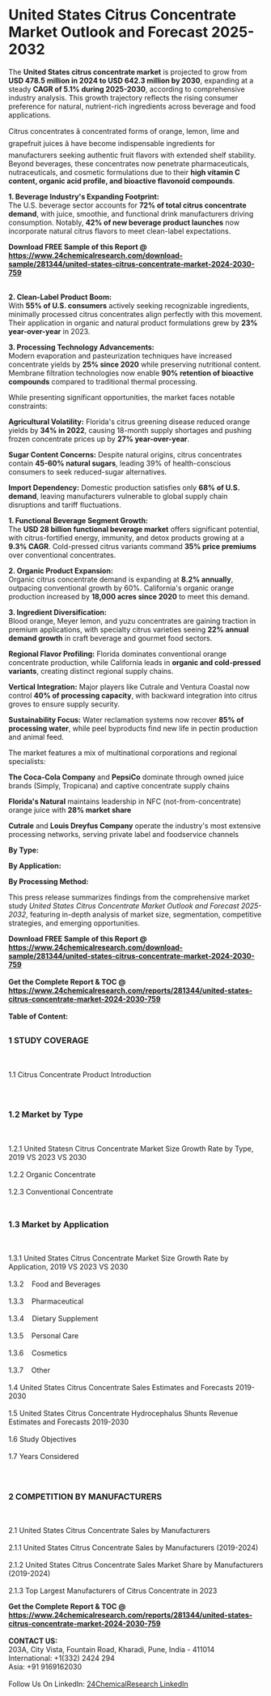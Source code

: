 <h1>United States Citrus Concentrate Market Outlook and Forecast 2025-2032</h1><p>The <strong>United States citrus concentrate market</strong> is projected to grow from <strong>USD 478.5 million in 2024 to USD 642.3 million by 2030</strong>, expanding at a steady <strong>CAGR of 5.1% during 2025-2030</strong>, according to comprehensive industry analysis. This growth trajectory reflects the rising consumer preference for natural, nutrient-rich ingredients across beverage and food applications.</p><p>Citrus concentrates â concentrated forms of orange, lemon, lime and grapefruit juices â have become indispensable ingredients for manufacturers seeking authentic fruit flavors with extended shelf stability. Beyond beverages, these concentrates now penetrate pharmaceuticals, nutraceuticals, and cosmetic formulations due to their <strong>high vitamin C content, organic acid profile, and bioactive flavonoid compounds</strong>.</p><p><strong>1. Beverage Industry's Expanding Footprint:</strong><br>
The U.S. beverage sector accounts for <strong>72% of total citrus concentrate demand</strong>, with juice, smoothie, and functional drink manufacturers driving consumption. Notably, <strong>42% of new beverage product launches</strong> now incorporate natural citrus flavors to meet clean-label expectations.</p><div><b>Download FREE Sample of this Report @ 
            <a href="https://www.24chemicalresearch.com/download-sample/281344/united-states-citrus-concentrate-market-2024-2030-759">
            https://www.24chemicalresearch.com/download-sample/281344/united-states-citrus-concentrate-market-2024-2030-759</a></b></div><br><p><strong>2. Clean-Label Product Boom:</strong><br>
With <strong>55% of U.S. consumers</strong> actively seeking recognizable ingredients, minimally processed citrus concentrates align perfectly with this movement. Their application in organic and natural product formulations grew by <strong>23% year-over-year</strong> in 2023.</p><p><strong>3. Processing Technology Advancements:</strong><br>
Modern evaporation and pasteurization techniques have increased concentrate yields by <strong>25% since 2020</strong> while preserving nutritional content. Membrane filtration technologies now enable <strong>90% retention of bioactive compounds</strong> compared to traditional thermal processing.</p><p>While presenting significant opportunities, the market faces notable constraints:</p><p><strong>Agricultural Volatility:</strong> Florida's citrus greening disease reduced orange yields by <strong>34% in 2022</strong>, causing 18-month supply shortages and pushing frozen concentrate prices up by <strong>27% year-over-year</strong>.</p><p><strong>Sugar Content Concerns:</strong> Despite natural origins, citrus concentrates contain <strong>45-60% natural sugars</strong>, leading 39% of health-conscious consumers to seek reduced-sugar alternatives.</p><p><strong>Import Dependency:</strong> Domestic production satisfies only <strong>68% of U.S. demand</strong>, leaving manufacturers vulnerable to global supply chain disruptions and tariff fluctuations.</p><p><strong>1. Functional Beverage Segment Growth:</strong><br>
The <strong>USD 28 billion functional beverage market</strong> offers significant potential, with citrus-fortified energy, immunity, and detox products growing at a <strong>9.3% CAGR</strong>. Cold-pressed citrus variants command <strong>35% price premiums</strong> over conventional concentrates.</p><p><strong>2. Organic Product Expansion:</strong><br>
Organic citrus concentrate demand is expanding at <strong>8.2% annually</strong>, outpacing conventional growth by 60%. California's organic orange production increased by <strong>18,000 acres since 2020</strong> to meet this demand.</p><p><strong>3. Ingredient Diversification:</strong><br>
Blood orange, Meyer lemon, and yuzu concentrates are gaining traction in premium applications, with specialty citrus varieties seeing <strong>22% annual demand growth</strong> in craft beverage and gourmet food sectors.</p><p><strong>Regional Flavor Profiling:</strong> Florida dominates conventional orange concentrate production, while California leads in <strong>organic and cold-pressed variants</strong>, creating distinct regional supply chains.</p><p><strong>Vertical Integration:</strong> Major players like Cutrale and Ventura Coastal now control <strong>40% of processing capacity</strong>, with backward integration into citrus groves to ensure supply security.</p><p><strong>Sustainability Focus:</strong> Water reclamation systems now recover <strong>85% of processing water</strong>, while peel byproducts find new life in pectin production and animal feed.</p><p>The market features a mix of multinational corporations and regional specialists:</p><p><strong>The Coca-Cola Company</strong> and <strong>PepsiCo</strong> dominate through owned juice brands (Simply, Tropicana) and captive concentrate supply chains</p><p><strong>Florida's Natural</strong> maintains leadership in NFC (not-from-concentrate) orange juice with <strong>28% market share</strong></p><p><strong>Cutrale</strong> and <strong>Louis Dreyfus Company</strong> operate the industry's most extensive processing networks, serving private label and foodservice channels</p><p><strong>By Type:</strong></p><p><strong>By Application:</strong></p><p><strong>By Processing Method:</strong></p><p>This press release summarizes findings from the comprehensive market study <em>United States Citrus Concentrate Market Outlook and Forecast 2025-2032</em>, featuring in-depth analysis of market size, segmentation, competitive strategies, and emerging opportunities.</p><div><b>Download FREE Sample of this Report @ 
            <a href="https://www.24chemicalresearch.com/download-sample/281344/united-states-citrus-concentrate-market-2024-2030-759">
            https://www.24chemicalresearch.com/download-sample/281344/united-states-citrus-concentrate-market-2024-2030-759</a></b></div><br><div><b>Get the Complete Report & TOC @ 
            <a href="https://www.24chemicalresearch.com/reports/281344/united-states-citrus-concentrate-market-2024-2030-759">
            https://www.24chemicalresearch.com/reports/281344/united-states-citrus-concentrate-market-2024-2030-759</a></b></div><br>
            <b>Table of Content:</b><p><h2><span style="font-size:16px"><strong>1 STUDY COVERAGE</strong></span></h2><br />
<p>1.1 Citrus Concentrate Product Introduction</p><br />
<h2><span style="font-size:16px"><strong>1.2 Market by Type</strong></span></h2><br />
<p>1.2.1 United Statesn Citrus Concentrate Market Size Growth Rate by Type, 2019 VS 2023 VS 2030<br /><br />
1.2.2 Organic Concentrate&nbsp;&nbsp; &nbsp;<br /><br />
1.2.3 Conventional Concentrate<br /><br />
<h2><span style="font-size:16px"><strong>1.3 Market by Application</strong></span></h2><br />
<p>1.3.1 United States Citrus Concentrate Market Size Growth Rate by Application, 2019 VS 2023 VS 2030<br /><br />
1.3.2&nbsp;&nbsp; &nbsp;Food and Beverages<br /><br />
1.3.3&nbsp;&nbsp; &nbsp;Pharmaceutical<br /><br />
1.3.4&nbsp;&nbsp; &nbsp;Dietary Supplement<br /><br />
1.3.5&nbsp;&nbsp; &nbsp;Personal Care<br /><br />
1.3.6&nbsp;&nbsp; &nbsp;Cosmetics<br /><br />
1.3.7&nbsp;&nbsp; &nbsp;Other<br /><br />
1.4 United States Citrus Concentrate Sales Estimates and Forecasts 2019-2030<br /><br />
1.5 United States Citrus Concentrate Hydrocephalus Shunts Revenue Estimates and Forecasts 2019-2030<br /><br />
1.6 Study Objectives<br /><br />
1.7 Years Considered</p><br />
<h2><span style="font-size:16px"><strong>2 COMPETITION BY MANUFACTURERS</strong></span></h2><br />
<p>2.1 United States Citrus Concentrate Sales by Manufacturers<br /><br />
2.1.1 United States Citrus Concentrate Sales by Manufacturers (2019-2024)<br /><br />
2.1.2 United States Citrus Concentrate Sales Market Share by Manufacturers (2019-2024)<br /><br />
2.1.3 Top Largest Manufacturers of Citrus Concentrate in 2023 </p><div><b>Get the Complete Report & TOC @ 
            <a href="https://www.24chemicalresearch.com/reports/281344/united-states-citrus-concentrate-market-2024-2030-759">
            https://www.24chemicalresearch.com/reports/281344/united-states-citrus-concentrate-market-2024-2030-759</a></b></div><br><b>CONTACT US:</b><br>
            203A, City Vista, Fountain Road, Kharadi, Pune, India - 411014<br>
            International: +1(332) 2424 294<br>
            Asia: +91 9169162030 <br><br>
            Follow Us On LinkedIn: <a href="https://www.linkedin.com/company/24chemicalresearch/">24ChemicalResearch LinkedIn</a>